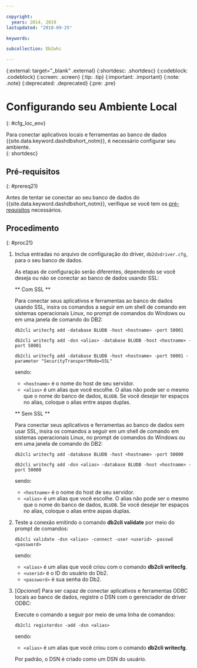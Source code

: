 ```yaml
---

copyright:
  years: 2014, 2019
lastupdated: "2018-09-25"

keywords:

subcollection: Db2whc

---
```


<!-- Attribute definitions --> 
{:external: target="_blank" .external}
{:shortdesc: .shortdesc}
{:codeblock: .codeblock}
{:screen: .screen}
{:tip: .tip}
{:important: .important}
{:note: .note}
{:deprecated: .deprecated}
{:pre: .pre}

# Configurando seu Ambiente Local
{: #cfg_loc_env}

Para conectar aplicativos locais e ferramentas ao banco de dados {{site.data.keyword.dashdbshort_notm}}, é necessário configurar seu ambiente.  
{: shortdesc}

## Pré-requisitos
{: #prereq21}

Antes de tentar se conectar ao seu banco de dados do {{site.data.keyword.dashdbshort_notm}}, verifique se você tem os [pré-requisitos](/docs/services/Db2whc/connecting?topic=Db2whc-connect_ov#prereqs) necessários.

<!-- 1. Install the Db2 driver package for your operating system.

   - [Installing on Windows](install_win.html)
   - [Installing on Linux or PowerLinux](install_linux.html)
   - [Installing on Mac OS X](install_mac.html)
2. Decide whether or not you will be using Secure Sockets Layer (SSL) to connect to your database.
3. Collect database details and connect credentials, including the host name of your server, and your database user ID and password. -->

## Procedimento
{: #proc21}

1. Inclua entradas no arquivo de configuração do driver, `db2dsdriver.cfg`, para o seu banco de dados.

   As etapas de configuração serão diferentes, dependendo se você deseja ou não se conectar ao banco de dados usando SSL:

   ** Com SSL **

   Para conectar seus aplicativos e ferramentas ao banco de dados usando SSL, insira os comandos a seguir em um shell de comando em sistemas operacionais Linux, no prompt de comandos do Windows ou em uma janela de comando do DB2: 

   `db2cli writecfg add -database BLUDB -host <hostname> -port 50001`

   `db2cli writecfg add -dsn <alias> -database BLUDB -host <hostname> -port 50001`

   `db2cli writecfg add -database BLUDB -host <hostname> -port 50001 -parameter "SecurityTransportMode=SSL"`

    sendo:

   - `<hostname>` é o nome do host de seu servidor.
   - `<alias>`  é um alias que você escolhe. O alias não pode ser o mesmo que o nome do banco de dados, `BLUDB`. Se você desejar ter espaços no alias, coloque o alias entre aspas duplas.

   ** Sem SSL **

   Para conectar seus aplicativos e ferramentas ao banco de dados sem usar SSL, insira os comandos a seguir em um shell de comando em sistemas operacionais Linux, no prompt de comandos do Windows ou em uma janela de comando do DB2: 

   `db2cli writecfg add -database BLUDB -host <hostname> -port 50000`

   `db2cli writecfg add -dsn <alias> -database BLUDB -host <hostname> -port 50000`

    sendo:

   - `<hostname>` é o nome do host de seu servidor.
   - `<alias>`  é um alias que você escolhe. O alias não pode ser o mesmo que o nome do banco de dados, `BLUDB`. Se você desejar ter espaços no alias, coloque o alias entre aspas duplas.

2. Teste a conexão emitindo o comando **db2cli validate** por meio do prompt de comandos:

   `db2cli validate -dsn <alias> -connect -user <userid> -passwd <password>`

   sendo: 
   
   - `<alias>` é um alias que você criou com o comando **db2cli writecfg**.
   - `<userid>`  é o ID do usuário do Db2.
   - `<password>`  é sua senha do Db2.

3. [*Opcional*] Para ser capaz de conectar aplicativos e ferramentas ODBC locais ao banco de dados, registre o DSN com o gerenciador de driver ODBC:
 
   Execute o comando a seguir por meio de uma linha de comandos: 

   `db2cli registerdsn -add -dsn <alias>`

   sendo: 

   - `<alias>` é um alias que você criou com o comando **db2cli writecfg**.

   Por padrão, o DSN é criado como um DSN do usuário.

